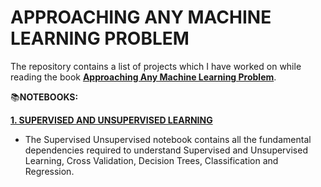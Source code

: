 # **APPROACHING ANY MACHINE LEARNING PROBLEM**

The repository contains a list of projects which I have worked on while reading the book [**Approaching Any Machine Learning Problem**](https://github.com/abhishekkrthakur/approachingalmost). 

📚**NOTEBOOKS:**

[**1. SUPERVISED AND UNSUPERVISED LEARNING**](https://github.com/ThinamXx/ApproachingAnyMachineLearning/tree/main/01.%20Supervised%20Unsupervised%20Learning)
- The Supervised Unsupervised notebook contains all the fundamental dependencies required to understand Supervised and Unsupervised Learning, Cross Validation, Decision Trees, Classification and Regression. 
